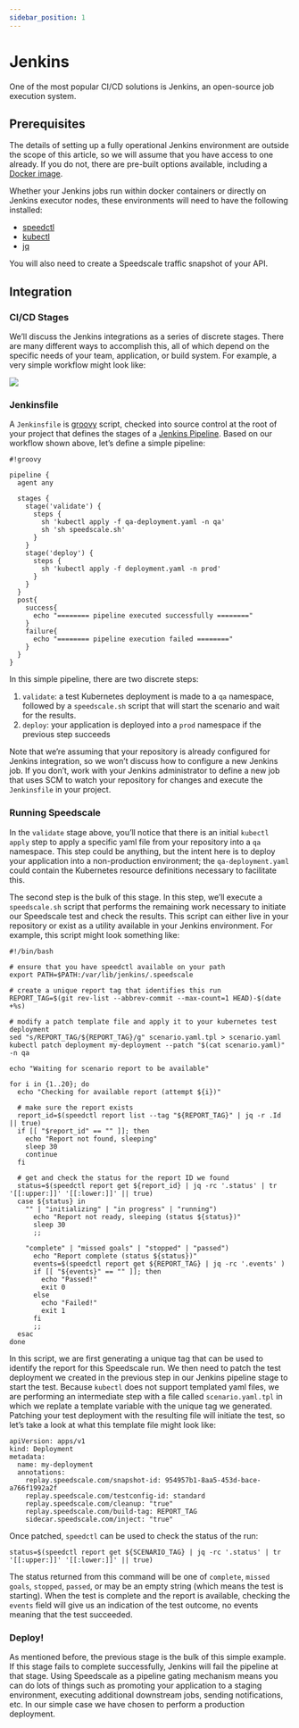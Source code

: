 ```yaml
---
sidebar_position: 1
---
```


# Jenkins

One of the most popular CI/CD solutions is Jenkins, an open-source job
execution system.

## Prerequisites

The details of setting up a fully operational Jenkins environment are outside the scope of this article, so we will assume that you have access to one already. If you do not, there are pre-built options available, including a [Docker image](https://hub.docker.com/r/jenkins/jenkins).

Whether your Jenkins jobs run within docker containers or directly on Jenkins executor nodes, these environments will need to have the following installed:

* [speedctl](../../install/cli-speedctl.md)
* [kubectl](https://kubernetes.io/docs/tasks/tools/install-kubectl-linux/)
* [jq](https://stedolan.github.io/jq/)

You will also need to create a Speedscale traffic snapshot of your API.

## Integration

### CI/CD Stages

We’ll discuss the Jenkins integrations as a series of discrete stages. There are many different ways to accomplish this, all of which depend on the specific needs of your team, application, or build system. For example, a very simple workflow might look like:

![](https://speedscale.com/wp-content/uploads/2021/08/mermaid-diagram-20210803102316.png)

### Jenkinsfile

A `Jenkinsfile` is [groovy](http://groovy-lang.org) script, checked into source control at the root of your project that defines the stages of a [Jenkins Pipeline](https://www.jenkins.io/doc/book/pipeline/getting-started/). Based on our workflow shown above, let’s define a simple pipeline:

```
#!groovy

pipeline {
  agent any

  stages {
    stage('validate') {
      steps {
        sh 'kubectl apply -f qa-deployment.yaml -n qa'
        sh 'sh speedscale.sh'
      }
    }
    stage('deploy') {
      steps {
        sh 'kubectl apply -f deployment.yaml -n prod'
      }
    }
  }
  post{
    success{
      echo "======== pipeline executed successfully ========"
    }
    failure{
      echo "======== pipeline execution failed ========"
    }
  }
}
```

In this simple pipeline, there are two discrete steps:

1. `validate`: a test Kubernetes deployment is made to a `qa` namespace, followed by a `speedscale.sh` script that will start the scenario and wait for the results.
2. `deploy`: your application is deployed into a `prod` namespace if the previous step succeeds

Note that we’re assuming that your repository is already configured for Jenkins integration, so we won’t discuss how to configure a new Jenkins job. If you don’t, work with your Jenkins administrator to define a new job that uses SCM to watch your repository for changes and execute the `Jenkinsfile` in your project.

### Running Speedscale

In the `validate` stage above, you’ll notice that there is an initial `kubectl apply` step to apply a specific yaml file from your repository into a `qa` namespace. This step could be anything, but the intent here is to deploy your application into a non-production environment; the `qa-deployment.yaml` could contain the Kubernetes resource definitions necessary to facilitate this.

The second step is the bulk of this stage. In this step, we’ll execute a `speedscale.sh` script that performs the remaining work necessary to initiate our Speedscale test and check the results. This script can either live in your repository or exist as a utility available in your Jenkins environment. For example, this script might look something like:

```
#!/bin/bash

# ensure that you have speedctl available on your path
export PATH=$PATH:/var/lib/jenkins/.speedscale

# create a unique report tag that identifies this run
REPORT_TAG=$(git rev-list --abbrev-commit --max-count=1 HEAD)-$(date +%s)

# modify a patch template file and apply it to your kubernetes test deployment
sed "s/REPORT_TAG/${REPORT_TAG}/g" scenario.yaml.tpl > scenario.yaml
kubectl patch deployment my-deployment --patch "$(cat scenario.yaml)" -n qa

echo "Waiting for scenario report to be available"

for i in {1..20}; do
  echo "Checking for available report (attempt ${i})"

  # make sure the report exists
  report_id=$(speedctl report list --tag "${REPORT_TAG}" | jq -r .Id || true)
  if [[ "$report_id" == "" ]]; then
    echo "Report not found, sleeping"
    sleep 30
    continue
  fi
  
  # get and check the status for the report ID we found
  status=$(speedctl report get ${report_id} | jq -rc '.status' | tr '[[:upper:]]' '[[:lower:]]' || true)
  case ${status} in
    "" | "initializing" | "in progress" | "running")
      echo "Report not ready, sleeping (status ${status})"
      sleep 30
      ;;

    "complete" | "missed goals" | "stopped" | "passed")
      echo "Report complete (status ${status})"
      events=$(speedctl report get ${REPORT_TAG} | jq -rc '.events' )
      if [[ "${events}" == "" ]]; then
        echo "Passed!"
        exit 0
      else
        echo "Failed!"
        exit 1
      fi
      ;;
  esac
done
```

In this script, we are first generating a unique tag that can be used to identify the report for this Speedscale run. We then need to patch the test deployment we created in the previous step in our Jenkins pipeline stage to start the test. Because `kubectl` does not support templated yaml files, we are performing an intermediate step with a file called `scenario.yaml.tpl` in which we replate a template variable with the unique tag we generated. Patching your test deployment with the resulting file will initiate the test, so let’s take a look at what this template file might look like:

```
apiVersion: apps/v1
kind: Deployment
metadata:
  name: my-deployment
  annotations:
    replay.speedscale.com/snapshot-id: 954957b1-8aa5-453d-bace-a766f1992a2f
    replay.speedscale.com/testconfig-id: standard
    replay.speedscale.com/cleanup: "true"
    replay.speedscale.com/build-tag: REPORT_TAG
    sidecar.speedscale.com/inject: "true"
```

Once patched, `speedctl` can be used to check the status of the run:

```
status=$(speedctl report get ${SCENARIO_TAG} | jq -rc '.status' | tr '[[:upper:]]' '[[:lower:]]' || true)
```

The status returned from this command will be one of `complete`, `missed goals`, `stopped`, `passed`, or may be an empty string (which means the test is starting). When the test is complete and the report is available, checking the `events` field will give us an indication of the test outcome, no events meaning that the test succeeded.

### Deploy!

As mentioned before, the previous stage is the bulk of this simple example. If this stage fails to complete successfully, Jenkins will fail the pipeline at that stage. Using Speedscale as a pipeline gating mechanism means you can do lots of things such as promoting your application to a staging environment, executing additional downstream jobs, sending notifications, etc. In our simple case we have chosen to perform a production deployment.
